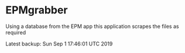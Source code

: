 # EPMgrabber
Using a database from the EPM app this application scrapes the files as required


Latest backup: Sun Sep 1 17:46:01 UTC 2019
